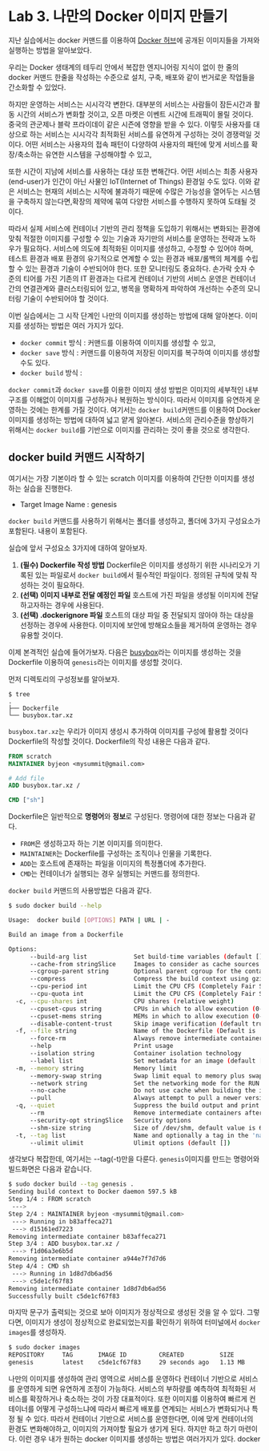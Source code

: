 # Lab 3. 나만의 Docker 이미지 만들기

지난 실습에서는 docker 커맨드를 이용하여 [Docker 허브](https://hub.docker.com/)에 공개된 이미지들을 가져와 실행하는 방법을 알아보았다.

우리는 Docker 생태계의 테두리 안에서 복잡한 엔지니어링 지식이 없이 한 줄의 docker 커맨드 한줄을 작성하는 수준으로 설치, 구축, 배포와 같이 번거로운 작업들을 간소화할 수 있었다.

하지만 운영하는 서비스는 시시각각 변한다. 대부분의 서비스는 사람들이 잠든시간과 활동 시간의 서비스가 변화할 것이고, 오픈 마켓은 이벤트 시간에 트래픽이 몰릴 것이다. 중국의 관군제나 블락 프라이데이 같은 시즌에 영향을 받을 수 있다. 이렇듯 사용자를 대상으로 하는 서비스는 시시각각 최적화된 서비스를 유연하게 구성하는 것이 경쟁력일 것이다. 어떤 서비스는 사용자의 접속 패턴이 다양하여 사용자의 패턴에 맞게 서비스를 확장/축소하는 유연한 시스템을 구성해야할 수 있고,

또한 시간이 지남에 서비스를 사용하는 대상 또한 변해간다. 어떤 서비스는 최종 사용자(end-user)가 인간이 아닌 사물인 IoT(Internet of Things) 환경일 수도 있다. 이와 같은 서비스는 현재의 서비스는 시작에 불과하기 때문에 수많은 가능성을 열어두는 시스템을 구축하지 않는다면,확장의 제약에 묶여 다양한 서비스를 수행하지 못하여 도태될 것이다.

따라서 실제 서비스에 컨테이너 기반의 관리 정책을 도입하기 위해서는 변화되는 환경에 맞춰 적절한 이미지를 구성할 수 있는 기술과 자기만의 서비스를 운영하는 전략과 노하우가 필요하다. 서비스에 의도에 최적화된 이미지를 생성하고, 수정할 수 있어야 하며, 테스트 환경과 배포 환경의 유기적으로 연계할 수 있는 환경과 배포/롤백의 체계를 수립할 수 있는 환경과 기술이 수반되어야 한다. 또한 모니터링도 중요하다. 손가락 숫자 수준의 티어를 가진 기존의 IT 환경과는 다르게 컨테이너 기반의 서비스 운영은 컨테이너간의 연결관계와 클러스터링되어 있고, 병목을 명확하게 파악하여 개선하는 수준의 모니터링 기술이 수반되어야 할 것이다.  

이번 실습에서는 그 시작 단계인 나만의 이미지를 생성하는 방법에 대해 알아본다. 이미지를 생성하는 방법은 여러 가지가 있다.
- `docker commit` 방식 : 커맨드를 이용하여 이미지를 생성할 수 있고,
- `docker save` 방식 : 커맨드를 이용하여 저장된 이미지를 복구하여 이미지를 생성할 수도 있다.
- `docker build` 방식 :

`docker commit`과 `docker save`를 이용한 이미지 생성 방법은 이미지의 세부적인 내부 구조를 이해없이 이미지를 구성하거나 복원하는 방식이다. 따라서 이미지를 유연하게 운영하는 것에는 한계를 가질 것이다. 여기서는 `docker build`커맨드를 이용하여 Docker 이미지를 생성하는 방법에 대하여 넓고 얕게 알아본다. 서비스의 관리수준을 향상하기 위해서는 `docker build`를 기반으로 이미지를 관리하는 것이 좋을 것으로 생각한다.

## docker build 커맨드 시작하기

여기서는 가장 기본이라 할 수 있는 scratch 이미지를 이용하여 간단한 이미지를 생성하는 실습을 진행한다.

- Target Image Name : genesis

`docker build` 커맨드를 사용하기 위해서는 폴더를 생성하고, 폴더에 3가지 구성요소가 포함된다. 내용이 포함된다.

실습에 앞서 구성요소 3가지에 대하여 알아보자.
1. **(필수) Dockerfile 작성 방법** Dockerfile은 이미지를 생성하기 위한 시나리오가 기록된 있는 파일로서 `docker build`에서 필수적인 파일이다. 정의된 규칙에 맞춰 작성하는 것이 필요하다.
2. **(선택) 이미지 내부로 전달 예정인 파일** 호스트에 가진 파일을 생성될 이미지에 전달하고자하는 경우에 사용된다.
3. **(선택) .dockerignore 파일** 호스트의 대상 파일 중 전달되지 않아야 하는 대상을 선정하는 경우에 사용한다. 이미지에 보안에 방해요소들을 제거하여 운영하는 경우 유용할 것이다.

이제 본격적인 실습에 들어가보자.
다음은 [busybox](https;//github.com/)라는 이미지를 생성하는 것을 Dockerfile 이용하여 `genesis`라는 이미지를 생성할 것이다.

먼저 디렉토리의 구성정보를 알아보자.

```tree
$ tree
.
├── Dockerfile
└── busybox.tar.xz
```
`busybox.tar.xz`는 우리가 이미지 생성시 추가하여 이미지를 구성에 활용할 것이다 Dockerfile의 작성할 것이다.
Dockerfile의 작성 내용은 다음과 같다.

```Dockerfile
FROM scratch
MAINTAINER byjeon <mysummit@gmail.com>

# Add file
ADD busybox.tar.xz /

CMD ["sh"]
```

Dockerfile은 일반적으로 **명령어**와 **정보**로 구성된다.
명령어에 대한 정보는 다음과 같다.
- `FROM`은 생성하고자 하는 기본 이미지를 의미한다.
- `MAINTAINER`는 Dockerfile를 구성하는 조직이나 인물을 기록한다.
- `ADD`는 호스트에 존재하는 파일을 이미지의 특정폴더에 추가한다.
- `CMD`는 컨테이너가 실행되는 경우 실행되는 커맨드를 정의한다.


`docker build` 커맨드의 사용방법은 다음과 같다.

```Bash
$ sudo docker build --help

Usage:	docker build [OPTIONS] PATH | URL | -

Build an image from a Dockerfile

Options:
      --build-arg list             Set build-time variables (default [])
      --cache-from stringSlice     Images to consider as cache sources
      --cgroup-parent string       Optional parent cgroup for the container
      --compress                   Compress the build context using gzip
      --cpu-period int             Limit the CPU CFS (Completely Fair Scheduler) period
      --cpu-quota int              Limit the CPU CFS (Completely Fair Scheduler) quota
  -c, --cpu-shares int             CPU shares (relative weight)
      --cpuset-cpus string         CPUs in which to allow execution (0-3, 0,1)
      --cpuset-mems string         MEMs in which to allow execution (0-3, 0,1)
      --disable-content-trust      Skip image verification (default true)
  -f, --file string                Name of the Dockerfile (Default is 'PATH/Dockerfile')
      --force-rm                   Always remove intermediate containers
      --help                       Print usage
      --isolation string           Container isolation technology
      --label list                 Set metadata for an image (default [])
  -m, --memory string              Memory limit
      --memory-swap string         Swap limit equal to memory plus swap: '-1' to enable unlimited swap
      --network string             Set the networking mode for the RUN instructions during build (default "default")
      --no-cache                   Do not use cache when building the image
      --pull                       Always attempt to pull a newer version of the image
  -q, --quiet                      Suppress the build output and print image ID on success
      --rm                         Remove intermediate containers after a successful build (default true)
      --security-opt stringSlice   Security options
      --shm-size string            Size of /dev/shm, default value is 64MB
  -t, --tag list                   Name and optionally a tag in the 'name:tag' format (default [])
      --ulimit ulimit              Ulimit options (default [])
```
생각보다 복잡한데, 여기서는 --tag(-t)만을 다룬다.
`genesis`이미지를 만드는 명령어와 빌드화면은 다음과 같습니다.

```bash
$ sudo docker build --tag genesis .
Sending build context to Docker daemon 597.5 kB
Step 1/4 : FROM scratch
 --->
Step 2/4 : MAINTAINER byjeon <mysummit@gmail.com>
 ---> Running in b83affeca271
 ---> d15161ed7223
Removing intermediate container b83affeca271
Step 3/4 : ADD busybox.tar.xz /
 ---> f1d06a3e6b5d
Removing intermediate container a944e7f7d7d6
Step 4/4 : CMD sh
 ---> Running in 1d8d7db6ad56
 ---> c5de1cf67f83
Removing intermediate container 1d8d7db6ad56
Successfully built c5de1cf67f83
```
마지막 문구가 출력되는 것으로 보아 이미지가 정상적으로 생성된 것을 알 수 있다.
그렇다면, 이미지가 생성이 정상적으로 완료되었는지를 확인하기 위하여 터미널에서 `docker images`를 생성하자.

```bash
$ sudo docker images
REPOSITORY     TAG       IMAGE ID         CREATED          SIZE
genesis        latest    c5de1cf67f83     29 seconds ago   1.13 MB
```


나만의 이미지를 생성하여  관리 영역으로 서비스를 운영하다
컨테이너 기반으로 서비스를 운영하게 되면 유연하게 조정이 가능하다. 서비스의 부하량를 예측하여 최적화된 서비스를 확장하거나 축소하는 것이 가장 대표적이다. 또한 이미지를 이용하여 빠르게 컨테이너를 어떻게 구성하느냐에 따라서 빠르게 배포를  연계되는 서비스가 변화되거나 특정 될 수 있다. 따라서 컨테이너 기반으로 서비스를 운영한다면,  이에 맞게 컨테이너의 환경도 변화해야하고, 이미지의  가져야할 필요가 생기게 된다. 하지만 하고 하기 마련이다. 이런 경우 내가 원하는 docker 이미지를 생성하는 방법은 여러가지가 있다. docker

